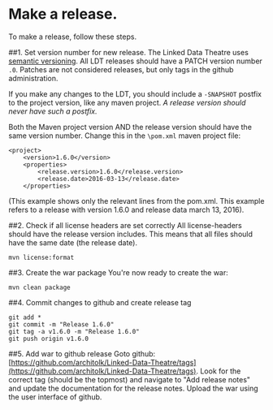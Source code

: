 # Make a release.
To make a release, follow these steps.

##1. Set version number for new release.
The Linked Data Theatre uses [semantic versioning](http://semver.org). 
All LDT releases should have a PATCH version number `.0`. Patches are not considered releases, but only tags in the github administration.

If you make any changes to the LDT, you should include a `-SNAPSHOT` postfix to the project version, like any maven project. *A release version should never have such a postfix.*

Both the Maven project version AND the release version should have the same version number. Change this in the `\pom.xml` maven project file:

	<project>
		<version>1.6.0</version>
		<properties>
			<release.version>1.6.0</release.version>
			<release.date>2016-03-13</release.date>
		</properties>

(This example shows only the relevant lines from the pom.xml. This example refers to a release with version 1.6.0 and release data march 13, 2016).

##2. Check if all license headers are set correctly
All license-headers should have the release version includes. This means that all files should have the same date (the release date).

	mvn license:format

##3. Create the war package
You're now ready to create the war:

	mvn clean package

##4. Commit changes to github and create release tag

	git add *
	git commit -m "Release 1.6.0"
	git tag -a v1.6.0 -m "Release 1.6.0"
	git push origin v1.6.0

##5. Add war to github release
Goto github: [https://github.com/architolk/Linked-Data-Theatre/tags](https://github.com/architolk/Linked-Data-Theatre/tags). Look for the correct tag (should be the topmost) and navigate to "Add release notes" and update the documentation for the release notes. Upload the war using the user interface of github.
   
